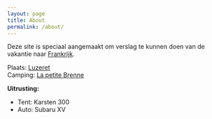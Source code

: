 ```yaml
---
layout: page
title: About
permalink: /about/
---
```


Deze site is speciaal aangemaakt om verslag te kunnen doen van de vakantie naar [Frankrijk](https://nl.wikipedia.org/wiki/Frankrijk).  

Plaats: [Luzeret](https://nl.wikipedia.org/wiki/Luzeret)  
Camping: [La petite Brenne](https://www.lapetitebrenne.com)

**Uitrusting:**
- Tent: Karsten 300  
- Auto: Subaru XV
